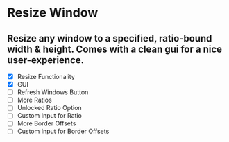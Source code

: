 # Resize Window
 
Resize any window to a specified, ratio-bound width & height. Comes with a clean gui for a nice user-experience.
---
- [x] Resize Functionality
- [x] GUI
- [ ] Refresh Windows Button
- [ ] More Ratios
 - [ ] Unlocked Ratio Option
 - [ ] Custom Input for Ratio
- [ ] More Border Offsets
 - [ ] Custom Input for Border Offsets